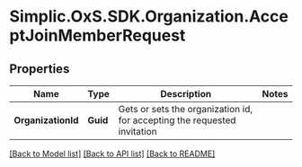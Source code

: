 # Simplic.OxS.SDK.Organization.AcceptJoinMemberRequest

## Properties

Name | Type | Description | Notes
------------ | ------------- | ------------- | -------------
**OrganizationId** | **Guid** | Gets or sets the organization id, for accepting the requested invitation | 

[[Back to Model list]](../README.md#documentation-for-models) [[Back to API list]](../README.md#documentation-for-api-endpoints) [[Back to README]](../README.md)

